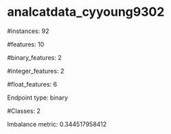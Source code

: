 # analcatdata_cyyoung9302

#instances: 92

#features: 10

  #binary_features: 2

  #integer_features: 2

  #float_features: 6

Endpoint type: binary

#Classes: 2

Imbalance metric: 0.344517958412

